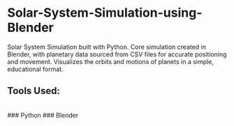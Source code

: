 # Solar-System-Simulation-using-Blender
Solar System Simulation built with Python. Core simulation created in Blender, with planetary data sourced from CSV files for accurate positioning and movement. Visualizes the orbits and motions of planets in a simple, educational format. <br/>

## Tools Used:
<br>
### Python
### Blender

